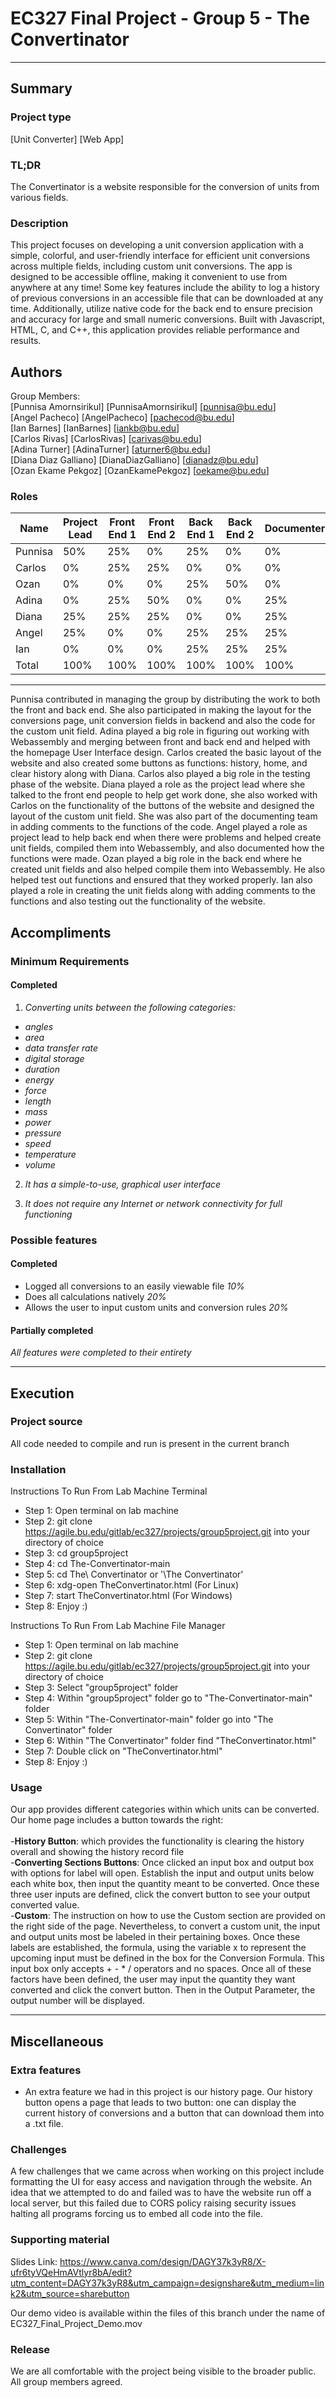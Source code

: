 # EC327 Final Project - Group 5 - The Convertinator
---
## Summary
### Project type
[Unit Converter] [Web App]

### TL;DR
The Convertinator is a website responsible for the conversion of units from various fields. 

### Description
This project focuses on developing a unit conversion application with a simple, colorful, and user-friendly interface for efficient unit conversions across multiple fields, including custom unit conversions. The app is designed to be accessible offline, making it convenient to use from anywhere at any time! Some key features include the ability to log a history of previous conversions in an accessible file that can be downloaded at any time. Additionally, utilize native code for the back end to ensure precision and accuracy for large and small numeric conversions. Built with Javascript, HTML, C, and C++, this application provides reliable performance and results. 

## Authors
Group Members: <br/>
[Punnisa Amornsirikul] [PunnisaAmornsirikul] [punnisa@bu.edu] <br/>
[Angel Pacheco] [AngelPacheco] [pachecod@bu.edu] <br/>
[Ian Barnes] [IanBarnes] [iankb@bu.edu]<br/>
[Carlos Rivas] [CarlosRivas] [carivas@bu.edu] <br/>
[Adina Turner] [AdinaTurner] [aturner6@bu.edu]<br/>
[Diana Diaz Galliano] [DianaDiazGalliano] [dianadz@bu.edu]<br/>
[Ozan Ekame Pekgoz] [OzanEkamePekgoz] [oekame@bu.edu]

### Roles
|  Name  | Project Lead | Front End 1 | Front End 2 | Back End 1 | Back End 2 | Documenter | Tester | Total |
| ------ | ------------ | ----------- | ----------- | ---------- | ---------- | ---------- | ------ | ----- |
| Punnisa|     50%      |     25%     |      0%     |     25%    |      0%    |      0%    |    0%  |  100% |
| Carlos |      0%      |     25%     |     25%     |      0%    |      0%    |      0%    |   50%  |  100% |
|  Ozan  |      0%      |      0%     |      0%     |     25%    |     50%    |      0%    |   25%  |  100% |
| Adina  |      0%      |     25%     |     50%     |      0%    |      0%    |     25%    |    0%  |  100% |
| Diana  |     25%      |     25%     |     25%     |      0%    |      0%    |     25%    |    0%  |  100% |
| Angel  |     25%      |      0%     |      0%     |     25%    |     25%    |     25%    |    0%  |  100% |
|  Ian   |      0%      |      0%     |      0%     |     25%    |     25%    |     25%    |   25%  |  100% |
|  Total |     100%     |    100%     |     100%    |    100%    |    100%    |    100%    |  100%  |   -   |
---
Punnisa contributed in managing the group by distributing the work to both the front and back end. She also participated in making the layout for the conversions page, unit conversion fields in backend and also the code for the custom unit field. Adina played a big role in figuring out working with Webassembly and merging between front and back end and helped with the homepage User Interface design. Carlos created the basic layout of the website and also created some buttons as functions: history, home, and clear history along with Diana. Carlos also played a big role in the testing phase of the website. Diana played a role as the project lead where she talked to the front end people to help get work done, she also worked with Carlos on the functionality of the buttons of the website and designed the layout of the custom unit field. She was also part of the documenting team in adding comments to the functions of the code. Angel played a role as project lead to help back end when there were problems and helped create unit fields, compiled them into Webassembly, and also documented how the functions were made. Ozan played a big role in the back end where he created unit fields and also helped compile them into Webassembly. He also helped test out functions and ensured that they worked properly. Ian also played a role in creating the unit fields along with adding comments to the functions and also testing out the functionality of the website.

## Accompliments

### Minimum Requirements
#### Completed
1. _Converting units between the following categories:_<br/>
- _angles_
- _area_
- _data transfer rate_
- _digital storage_
- _duration_
- _energy_
- _force_
- _length_
- _mass_
- _power_
- _pressure_
- _speed_
- _temperature_
- _volume_

2. _It has a simple-to-use, graphical user interface_

3. _It does not require any Internet or network connectivity for full functioning_

### Possible features
#### Completed
* Logged all conversions to an easily viewable file *10%*
* Does all calculations natively *20%*
* Allows the user to input custom units and conversion rules *20%*
#### Partially completed
_All features were completed to their entirety_

---
## Execution

### Project source
All code needed to compile and run is present in the current branch

### Installation
Instructions To Run From Lab Machine Terminal

- Step 1: Open terminal on lab machine
- Step 2: git clone https://agile.bu.edu/gitlab/ec327/projects/group5project.git into your directory of choice
- Step 3: cd group5project
- Step 4: cd The-Convertinator-main
- Step 5: cd The\ Convertinator or '\The Convertinator\'
- Step 6: xdg-open TheConvertinator.html (For Linux)
- Step 7: start TheConvertinator.html (For Windows)
- Step 8: Enjoy :)

Instructions To Run From Lab Machine File Manager

- Step 1: Open terminal on lab machine
- Step 2: git clone https://agile.bu.edu/gitlab/ec327/projects/group5project.git into your directory
of choice
- Step 3: Select "group5project" folder 
- Step 4: Within "group5project" folder go to "The-Convertinator-main" folder
- Step 5: Within "The-Convertinator-main" folder go into "The Convertinator" folder
- Step 6: Within "The Convertinator" folder find "TheConvertinator.html"
- Step 7: Double click on "TheConvertinator.html"
- Step 8: Enjoy :)



### Usage
Our app provides different categories within which units can be converted. Our home page includes a button towards the right: <br/> <br/>
-**History Button**: which provides the functionality is clearing the history overall and showing the history record file <br/>
-**Converting Sections Buttons**: Once clicked an input box and output box with options for label will open. Establish the input and output units below each white box, then input the quantity meant to be converted. Once these three user inputs are defined, click the convert button to see your output converted value. <br/>
-**Custom**: The instruction on how to use the Custom section are provided on the right side of the page. Nevertheless, to convert a custom unit, the input and output units most be labeled in their pertaining boxes. Once these labels are established, the formula, using the variable x to represent the upcoming input must be defined in the box for the Conversion Formula. This input box only accepts + - * / operators and no spaces. Once all of these factors have been defined, the user may input the quantity they want converted and click the convert button. Then in the Output Parameter, the output number will be displayed. 

---
## Miscellaneous

### Extra features
- An extra feature we had in this project is our history page. Our history button opens a page that leads to two button: one can display the current history of conversions and a button that can download them into a .txt file. 

### Challenges
A few challenges that we came across when working on this project include formatting the UI for easy access and navigation through the website. An idea that we attempted to do and failed was to have the website run off a local server, but this failed due to CORS policy raising security issues halting all programs forcing us to embed all code into the file.

### Supporting material

Slides Link: https://www.canva.com/design/DAGY37k3yR8/X-ufr6tyVQeHmAVtlyr8bA/edit?utm_content=DAGY37k3yR8&utm_campaign=designshare&utm_medium=link2&utm_source=sharebutton

Our demo video is available within the files of this branch under the name of EC327_Final_Project_Demo.mov

### Release
We are all comfortable with the project being visible to the broader public. All group members agreed.
